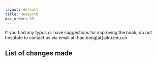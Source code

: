 ```yaml
---
layout: default
title: Research
nav_order: 99
---
```


If you find any typos or have suggestions for improving the book, do not hestitate to contact us via email at: hao.dong[at].pku.edu.cn

## List of changes made

